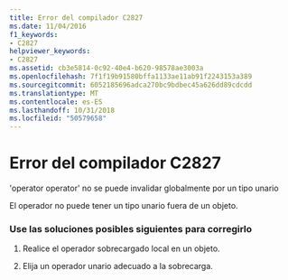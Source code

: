 ```yaml
---
title: Error del compilador C2827
ms.date: 11/04/2016
f1_keywords:
- C2827
helpviewer_keywords:
- C2827
ms.assetid: cb3e5814-0c92-40e4-b620-98578ae3003a
ms.openlocfilehash: 7f1f19b91580bffa1133ae11ab91f2243153a389
ms.sourcegitcommit: 6052185696adca270bc9bdbec45a626dd89cdcdd
ms.translationtype: MT
ms.contentlocale: es-ES
ms.lasthandoff: 10/31/2018
ms.locfileid: "50579658"
---
```

# <a name="compiler-error-c2827"></a>Error del compilador C2827

'operator operator' no se puede invalidar globalmente por un tipo unario

El operador no puede tener un tipo unario fuera de un objeto.

### <a name="to-fix-by-using-the-following-possible-solutions"></a>Use las soluciones posibles siguientes para corregirlo

1. Realice el operador sobrecargado local en un objeto.

1. Elija un operador unario adecuado a la sobrecarga.